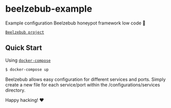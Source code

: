 # beelzebub-example
Example configuration Beelzebub honeypot framework low code 🚀

[`Beelzebub project`](https://github.com/mariocandela/beelzebub)

## Quick Start

Using [`docker-compose`](https://docs.docker.com/compose/)

```bash
$ docker-compose up
 ```

Beelzebub allows easy configuration for different services and ports. Simply create a new file for each service/port within the /configurations/services directory.

Happy hacking! ❤
